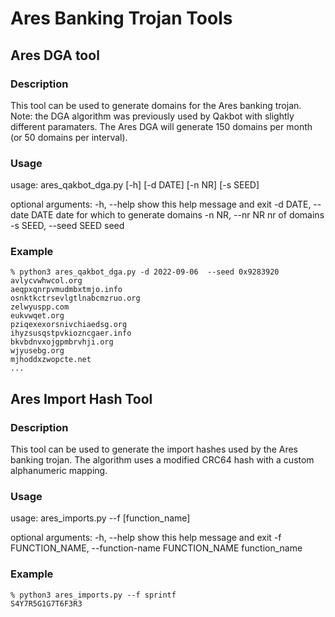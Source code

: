 # Ares Banking Trojan Tools

## Ares DGA tool

### Description
This tool can be used to generate domains for the Ares banking trojan. Note: the DGA algorithm was previously used by Qakbot with slightly different paramaters. The Ares DGA will generate 150 domains per month (or 50 domains per interval).


### Usage
usage: ares_qakbot_dga.py [-h] [-d DATE] [-n NR] [-s SEED]

optional arguments:
  -h, --help            show this help message and exit
  -d DATE, --date DATE  date for which to generate domains
  -n NR, --nr NR        nr of domains
  -s SEED, --seed SEED  seed


### Example
```
% python3 ares_qakbot_dga.py -d 2022-09-06  --seed 0x9283920
avlycvwhwcol.org
aeqpxqnrpvmudmbxtmjo.info
osnktkctrsevlgtlnabcmzruo.org
zelwyuspp.com
eukvwqet.org
pziqexexorsnivchiaedsg.org
ihyzsusqstpvkiozncgaer.info
bkvbdnvxojgpmbrvhji.org
wjyusebg.org
mjhoddxzwopcte.net
...
```

## Ares Import Hash Tool

### Description
This tool can be used to generate the import hashes used by the Ares banking trojan. The algorithm uses a modified CRC64 hash with a custom alphanumeric mapping.

### Usage
usage: ares_imports.py --f [function_name]

optional arguments:
  -h, --help            show this help message and exit
  -f FUNCTION_NAME, --function-name FUNCTION_NAME
                        function_name

### Example
```
% python3 ares_imports.py --f sprintf
S4Y7R5G1G7T6F3R3
```
